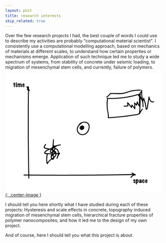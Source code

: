```yaml
---
layout: post
title: research interests
skip_related: true
---
```


Over the few research projects I had, the best couple of words I could use to describe my activities are probably "computational material scientist". I consistently use a computational modelling approach, based on mechanics of materials at different scales, to understand how certain properties or mechanisms emerge. Application of such technique led me to study a wide spectrum of systems, from stability of concrete under seismic loading, to migration of mesenchymal stem cells, and currently, failure of polymers.

[![space-time-classification](/static/space-time-projects.png){: .center-image }](http://example.net/)

<!-- ** figure: systems modelled on a space vs. time graph **
- clicking on each part of the graph should point to the detailed description of each project
- the graph should also contain the different softwares I used or developed -->

I should tell you here shortly what I have studied during each of these projects: Hysteresis and scale effects in concrete, topography induced migration of mesenchymal stem cells, hierarchical fracture properties of polymer nanocomposites; and how it led me to the design of my own project.

And of course, here I should tell you what this project is about.

<!-- ** should I do a single or multiple page structure? ** -->
